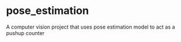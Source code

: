 # pose_estimation

A computer vision project that uses pose estimation model to act as a pushup counter

